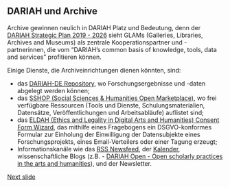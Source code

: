 ## DARIAH und Archive
Archive gewinnen neulich in DARIAH Platz und Bedeutung, denn der [DARIAH Strategic Plan 2019 - 2026](https://www.dariah.eu/wp-content/uploads/2019/08/Strategic-Plan_2019-2026.pdf) sieht GLAMs (Galleries, Libraries, Archives and Museums) als zentrale Kooperationspartner und -partnerinnen, die vom “DARIAH’s common basis of knowledge, tools, data and services” profitieren können.

Einige Dienste, die Archiveinrichtungen dienen könnten, sind:
- das [DARIAH-DE Repository](https://repository.de.dariah.eu/search/), wo Forschungsergebnisse und -daten abgelegt werden können;
- das [SSHOP (Social Sciences & Humanities Open Marketplace)](https://marketplace.sshopencloud.eu/), wo frei verfügbare Ressourcen (Tools und Dienste, Schulungsmaterialien, Datensätze, Veröffentlichungen und Arbeitsabläufe) auflistet sind; 
- das [ELDAH (Ethics and Legality in Digital Arts and Humanities) Consent Form Wizard](https://consent.dariah.eu/), das mithilfe eines Fragebogens ein DSGVO-konformes Formular zur Einholung der Einwilligung der Datensubjekte eines Forschungsprojekts, eines Email-Verteilers oder einer Tagung erzeugt;
- Informationskanäle wie das [RSS Newsfeed](https://www.dariah.eu/category/news/feed/), der [Kalender](https://www.dariah.eu/events/), wissenschaftliche Blogs (z.B. - [DARIAH Open - Open scholarly practices in the arts and humanities](https://dariahre.hypotheses.org/)), und der Newsletter.

[Next slide](04.md)
